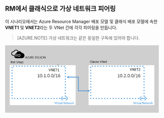 ## RM에서 클래식으로 가상 네트워크 피어링

이 시나리오에서는 Azure Resource Manager 배포 모델 및 클래식 배포 모델에 속한 **VNET1** 및 **VNET2**라는 두 VNet 간에 각각 피어링을 만듭니다.

> [AZURE.NOTE] 가상 네트워크는 같은 동일한 구독에 있어야 합니다.

![ASM-ARM 배포 시나리오](./media/virtual-networks-create-vnetpeering-scenario-asmtoarm-include/figure01.PNG)

<!---HONumber=AcomDC_0921_2016-->